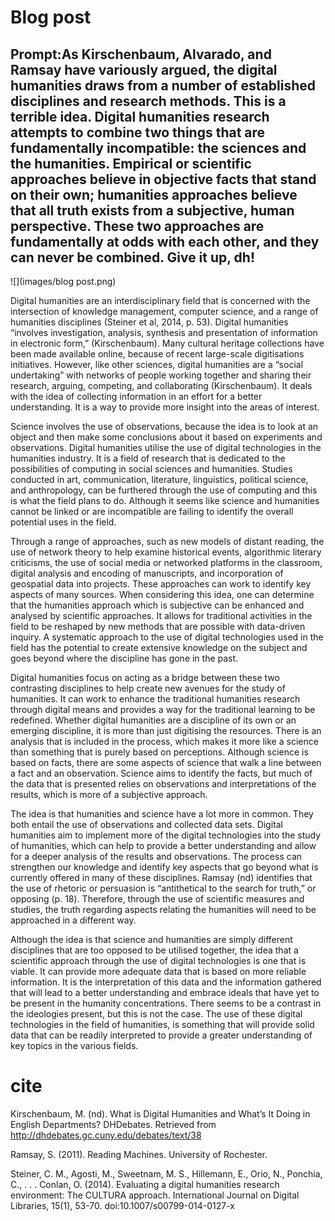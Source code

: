 # Blog post


## Prompt:As Kirschenbaum, Alvarado, and Ramsay have variously argued, the digital humanities draws from a number of established disciplines and research methods. This is a terrible idea. Digital humanities research attempts to combine two things that are fundamentally incompatible: the sciences and the humanities. Empirical or scientific approaches believe in objective facts that stand on their own; humanities approaches believe that all truth exists from a subjective, human perspective. These two approaches are fundamentally at odds with each other, and they can never be combined. Give it up, dh!

![](images/blog post.png)

Digital humanities are an interdisciplinary field that is concerned with the intersection of knowledge management, computer science, and a range of humanities disciplines (Steiner et al, 2014, p. 53). Digital humanities “involves investigation, analysis, synthesis and presentation of information in electronic form,” (Kirschenbaum). Many cultural heritage collections have been made available online, because of recent large-scale digitisations initiatives. However, like other sciences, digital humanities are a “social undertaking” with networks of people working together and sharing their research, arguing, competing, and collaborating (Kirschenbaum). It deals with the idea of collecting information in an effort for a better understanding. It is a way to provide more insight into the areas of interest. 

Science involves the use of observations, because the idea is to look at an object and then make some conclusions about it based on experiments and observations. Digital humanities utilise the use of digital technologies in the humanities industry. It is a field of research that is dedicated to the possibilities of computing in social sciences and humanities. Studies conducted in art, communication, literature, linguistics, political science, and anthropology, can be furthered through the use of computing and this is what the field plans to do. Although it seems like science and humanities cannot be linked or are incompatible are failing to identify the overall potential uses in the field. 

Through a range of approaches, such as new models of distant reading, the use of network theory to help examine historical events, algorithmic literary criticisms, the use of social media or networked platforms in the classroom, digital analysis and encoding of manuscripts, and incorporation of geospatial data into projects. These approaches can work to identify key aspects of many sources. When considering this idea, one can determine that the humanities approach which is subjective can be enhanced and analysed by scientific approaches. It allows for traditional activities in the field to be reshaped by new methods that are possible with data-driven inquiry. A systematic approach to the use of digital technologies used in the field has the potential to create extensive knowledge on the subject and goes beyond where the discipline has gone in the past.

Digital humanities focus on acting as a bridge between these two contrasting disciplines to help create new avenues for the study of humanities. It can work to enhance the traditional humanities research through digital means and provides a way for the traditional learning to be redefined. Whether digital humanities are a discipline of its own or an emerging discipline, it is more than just digitising the resources. There is an analysis that is included in the process, which makes it more like a science than something that is purely based on perceptions. Although science is based on facts, there are some aspects of science that walk a line between a fact and an observation. Science aims to identify the facts, but much of the data that is presented relies on observations and interpretations of the results, which is more of a subjective approach.

The idea is that humanities and science have a lot more in common. They both entail the use of observations and collected data sets. Digital humanities aim to implement more of the digital technologies into the study of humanities, which can help to provide a better understanding and allow for a deeper analysis of the results and observations. The process can strengthen our knowledge and identify key aspects that go beyond what is currently offered in many of these disciplines. Ramsay (nd) identifies that the use of rhetoric or persuasion is “antithetical to the search for truth,” or opposing (p. 18). Therefore, through the use of scientific measures and studies, the truth regarding aspects relating the humanities will need to be approached in a different way.

Although the idea is that science and humanities are simply different disciplines that are too opposed to be utilised together, the idea that a scientific approach through the use of digital technologies is one that is viable. It can provide more adequate data that is based on more reliable information. It is the interpretation of this data and the information gathered that will lead to a better understanding and embrace ideals that have yet to be present in the humanity concentrations. There seems to be a contrast in the ideologies present, but this is not the case. The use of these digital technologies in the field of humanities, is something that will provide solid data that can be readily interpreted to provide a greater understanding of key topics in the various fields. 

# cite

Kirschenbaum, M. (nd). What is Digital Humanities and What’s It Doing in English Departments? DHDebates. Retrieved from http://dhdebates.gc.cuny.edu/debates/text/38 

Ramsay, S. (2011). Reading Machines. University of Rochester. 

Steiner, C. M., Agosti, M., Sweetnam, M. S., Hillemann, E., Orio, N., Ponchia, C., . . . Conlan, O. (2014). Evaluating a digital humanities research environment: The CULTURA approach. International Journal on Digital Libraries, 15(1), 53-70. doi:10.1007/s00799-014-0127-x
